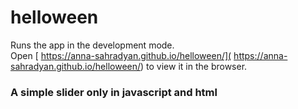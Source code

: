 # helloween

Runs the app in the development mode.\
Open [ https://anna-sahradyan.github.io/helloween/]( https://anna-sahradyan.github.io/helloween/) to view it in the browser.

### A simple slider only in javascript and html
 
 

